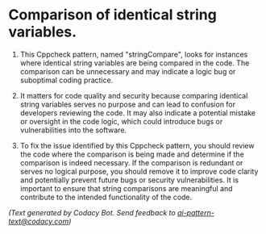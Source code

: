 # Comparison of identical string variables.

1. This Cppcheck pattern, named "stringCompare", looks for instances where identical string variables are being compared in the code. The comparison can be unnecessary and may indicate a logic bug or suboptimal coding practice.

2. It matters for code quality and security because comparing identical string variables serves no purpose and can lead to confusion for developers reviewing the code. It may also indicate a potential mistake or oversight in the code logic, which could introduce bugs or vulnerabilities into the software.

3. To fix the issue identified by this Cppcheck pattern, you should review the code where the comparison is being made and determine if the comparison is indeed necessary. If the comparison is redundant or serves no logical purpose, you should remove it to improve code clarity and potentially prevent future bugs or security vulnerabilities. It is important to ensure that string comparisons are meaningful and contribute to the intended functionality of the code.

_(Text generated by Codacy Bot. Send feedback to ai-pattern-text@codacy.com)_
